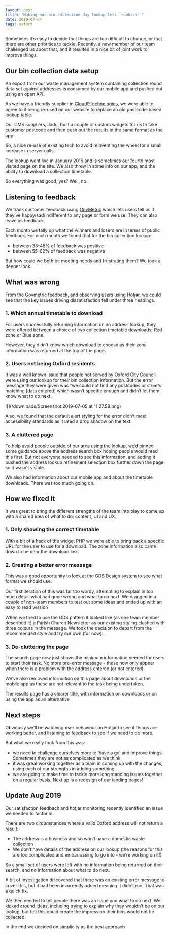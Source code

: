 ```yaml
---
layout: post
title: "Making our bin collection day lookup less 'rubbish' "
date: 2019-07-04
tags: oxford
---
```


Sometimes it’s easy to decide that things are too difficult to change, or that there are other priorities to tackle. Recently, a new member of our team challenged us about that, and it resulted in a nice bit of joint work to improve things.

## Our bin collection data setup
An export from our waste management system containing collection round data set against addresses is consumed by our mobile app and pushed out using an open API.

As we have a friendly supplier in [Cloud9Technologies](http://www.cloud9technologies.com), we were able to agree to it being re-used on our website to replace an old postcode-based lookup table.

Our CMS suppliers, Jadu, built a couple of custom widgets for us to take customer postcode and then push out the results in the same format as the app.

So, a nice re-use of existing tech to avoid reinventing the wheel for a small increase in server calls.

The lookup went live in January 2016 and is sometimes our fourth most visited page on the site. We also threw in some info on our app, and the ability to download a collection timetable.

So everything was good, yes? Well, no.

## Listening to feedback

We track customer feedback using [GovMetric](https://www.govmetric.com) which lets users tell us if they’ve happy/sad/indifferent to any page or form we use. They can also leave us feedback.

Each month we tally up what the winners and losers are in terms of public feedback. For each month we found that for the bin collection lookup:

*   between 38-45% of feedback was positive
*   between 55-62% of feedback was negative

But how could we both be meeting needs and frustrating them? We took a deeper look.

## What was wrong

From the Govmetric feedback, and observing users using [Hotjar](https://www.hotjar.com), we could see that the key issues driving dissatisfaction fell under three headings.

### 1\. Which annual timetable to download

For users successfully returning information on an address lookup, they were offered between a choice of two collection timetable downloads; Red zone or Blue zone.

However, they didn’t know which download to choose as their zone information was returned at the top of the page.

### 2\. Users not being Oxford residents

It was a well known issue that people not served by Oxford City Council were using our lookup for their bin collection information. But the error message they were given was “we could not find any postcodes or streets matching \[data entered\] which wasn’t specific enough and didn’t let them know what to do next.

![](/downloads/Screenshot 2019-07-05 at 11.27.58.png)

Also, we found that the default alert styling for the error didn’t meet accessibility standards as it used a drop shadow on the text.

### 3\. A cluttered page

To help avoid people outside of our area using the lookup, we’d pinned some guidance above the address search box hoping people would read this first. But not everyone needed to see this information, and adding it pushed the address lookup refinement selection box further down the page so it wasn’t visible.

We also had information about our mobile app and about the timetable downloads. There was too much going on.

## How we fixed it

It was great to bring the different strengths of the team into play to come up with a shared idea of what to do; content, UI and UX.

### 1\. Only showing the correct timetable

With a bit of a hack of the widget PHP we were able to bring back a specific URL for the user to use for a download. The zone information also came down to be near the download link.

### 2\. Creating a better error message

This was a good opportunity to look at the [GDS Design system](https://design-system.service.gov.uk/components/error-summary/) to see what format we should use:

Our first iteration of this was far too wordy, attempting to explain in too much detail what had gone wrong and what to do next. We dragged in a couple of non-team members to test out some ideas and ended up with an easy to read version

When we tried to use the GDS pattern it looked like (as one team member described it) a Parish Church Newsletter as our existing styling clashed with three colours in the message. We took the decision to depart from the recommended style and try our own (for now):

### 3\. De-cluttering the page

The search page now just shows the minimum information needed for users to start their task. No more pre-error message - these now only appear when there is a problem with the address entered (or not entered).

We’ve also removed information on this page about downloads or the mobile app as these are not relevant to the task being undertaken.

The results page has a clearer title, with information on downloads or on using the app as an alternative

## Next steps

Obviously we’ll be watching user behaviour on Hotjar to see if things are working better, and listening to feedback to see if we need to do more.

But what we really took from this was:

*   we need to challenge ourselves more to ‘have a go’ and improve things. Sometimes they are not as complicated as we think
*   it was great working together as a team in coming up with the changes, using each of our strengths in adding something
*   we are going to make time to tackle more long standing issues together on a regular basis. Next up is a redesign of our landing pages!

## Update Aug 2019

Our satisfaction feedback and hotjar monitoring recently identified an issue we needed to factor in.

There are two circumstances where a valid Oxford address will not return a result:

*   The address is a business and so won’t have a domestic waste collection
*   We don’t have details of the address on our lookup (the reasons for this are too complicated and embarrassing to go into - we’re working on it!)

So a small set of users were left with no information being returned on their search, and no information about what to do next.

A bit of investigation discovered that there was an existing error message to cover this, but it had been incorrectly added meaning it didn’t run. That was a quick fix.

We then needed to tell people there was an issue and what to do next. We kicked around ideas, including trying to explain why they wouldn’t be on our lookup, but felt this could create the impression their bins would not be collected.

In the end we decided on simplicity as the best approach

